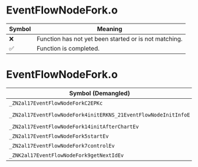 # EventFlowNodeFork.o
| Symbol | Meaning 
| ------------- | ------------- 
| :x: | Function has not yet been started or is not matching. 
| :white_check_mark: | Function is completed. 


# EventFlowNodeFork.o
| Symbol (Demangled) | Symbol (Mangled) | Decompiled? |
| ------------- |  ------------- | ------------- |
| `_ZN2al17EventFlowNodeForkC2EPKc` | `al::EventFlowNodeFork::EventFlowNodeFork(char const*)` | :white_check_mark: |
| `_ZN2al17EventFlowNodeFork4initERKNS_21EventFlowNodeInitInfoE` | `al::EventFlowNodeFork::init(al::EventFlowNodeInitInfo const&)` | :white_check_mark: |
| `_ZN2al17EventFlowNodeFork14initAfterChartEv` | `al::EventFlowNodeFork::initAfterChart(void)` | :white_check_mark: |
| `_ZN2al17EventFlowNodeFork5startEv` | `al::EventFlowNodeFork::start(void)` | :white_check_mark: |
| `_ZN2al17EventFlowNodeFork7controlEv` | `al::EventFlowNodeFork::control(void)` | :white_check_mark: |
| `_ZNK2al17EventFlowNodeFork9getNextIdEv` | `al::EventFlowNodeFork::getNextId(void)const` | :white_check_mark: |
